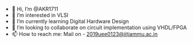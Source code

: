- 👋 Hi, I’m @AKR1711
- 👀 I’m interested in VLSI
- 🌱 I’m currently learning Digital Hardware Design
- 💞️ I’m looking to collaborate on circuit implementation using VHDL/FPGA 
- 📫 How to reach me: Mail on - 2019uee0123@iitjammu.ac.in

<!---
AKR1711/AKR1711 is a ✨ special ✨ repository because its `README.md` (this file) appears on your GitHub profile.
You can click the Preview link to take a look at your changes.
--->
